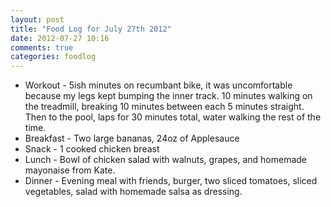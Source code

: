 ```yaml
---
layout: post
title: "Food Log for July 27th 2012"
date: 2012-07-27 10:16
comments: true
categories: foodlog
---
```


* Workout - 5ish minutes on recumbant bike, it was uncomfortable because my legs kept bumping the inner track.  10 minutes walking on the treadmill, breaking 10 minutes between each 5 minutes straight.  Then to the pool, laps for 30 minutes total, water walking the rest of the time.
* Breakfast - Two large bananas, 24oz of Applesauce
* Snack - 1 cooked chicken breast
* Lunch - Bowl of chicken salad with walnuts, grapes, and homemade mayonaise from Kate.
* Dinner - Evening meal with friends, burger, two sliced tomatoes, sliced vegetables, salad with homemade salsa as dressing.


